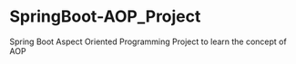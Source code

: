 # SpringBoot-AOP_Project
Spring Boot Aspect Oriented Programming Project to learn the concept of AOP 
